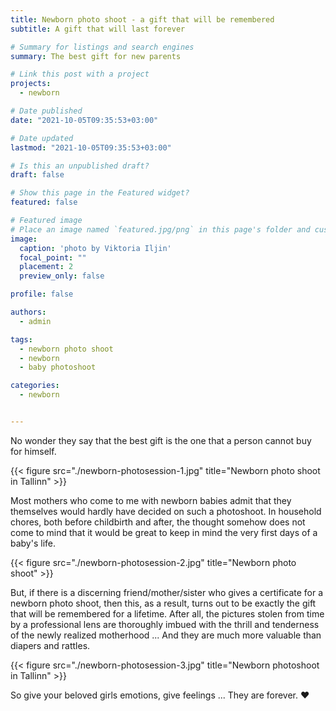 ```yaml
---
title: Newborn photo shoot - a gift that will be remembered
subtitle: A gift that will last forever

# Summary for listings and search engines
summary: The best gift for new parents

# Link this post with a project
projects: 
  - newborn

# Date published
date: "2021-10-05T09:35:53+03:00"

# Date updated
lastmod: "2021-10-05T09:35:53+03:00"

# Is this an unpublished draft?
draft: false

# Show this page in the Featured widget?
featured: false

# Featured image
# Place an image named `featured.jpg/png` in this page's folder and customize its options here.
image:
  caption: 'photo by Viktoria Iljin'
  focal_point: ""
  placement: 2
  preview_only: false

profile: false

authors:
  - admin

tags:
  - newborn photo shoot
  - newborn
  - baby photoshoot

categories:
  - newborn


---
```


No wonder they say that the best gift is the one that a person cannot buy for himself.

{{< figure src="./newborn-photosession-1.jpg" title="Newborn photo shoot in Tallinn" >}}

Most mothers who come to me with newborn babies admit that they themselves would hardly have decided on such a photoshoot.
In household chores, both before childbirth and after, the thought somehow does not come to mind that it would be great to keep in mind the very first days of a baby's life.

{{< figure src="./newborn-photosession-2.jpg" title="Newborn photo shoot" >}}

But, if there is a discerning friend/mother/sister who gives a certificate for a newborn photo shoot, then this, as a result, turns out to be exactly the gift that will be remembered for a lifetime.
After all, the pictures stolen from time by a professional lens are thoroughly imbued with the thrill and tenderness of the newly realized motherhood ... And they are much more valuable than diapers and rattles.

{{< figure src="./newborn-photosession-3.jpg" title="Newborn photoshoot in Tallinn" >}}

So give your beloved girls emotions, give feelings ... They are forever. ❤️

